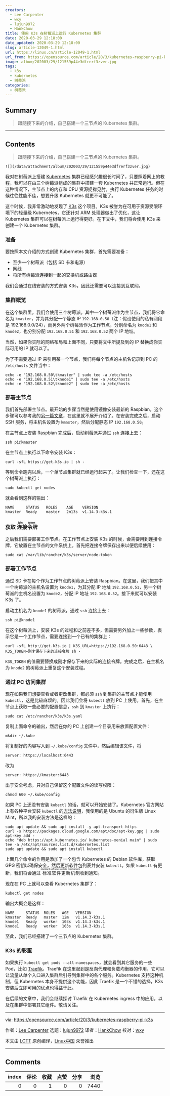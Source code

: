 ```yaml
---
creators:
  - Lee Carpenter
  - wxy
  - lujun9972
  - HankChow
title: 使用 K3s 在树莓派上运行 Kubernetes 集群
date: 2020-03-29 12:18:00
date_updated: 2020-03-29 12:18:00
slug: article-12049-1.html
url: https://linux.cn/article-12049-1.html
url_from: https://opensource.com/article/20/3/kubernetes-raspberry-pi-k3s
image: album/202003/29/121559p44e3dfrerf3zver.jpg
tags:
  - k3s
  - kubernetes
  - 树莓派
categories:
  - 树莓派
---
```


## Summary

> 跟随接下来的介绍，自己搭建一个三节点的 Kubernetes 集群。

***

<!-- more -->

## Contents

> 
> 跟随接下来的介绍，自己搭建一个三节点的 Kubernetes 集群。
> 
> 
> 

`![](/data/attachment/album/202003/29/121559p44e3dfrerf3zver.jpg)`

我对在树莓派上搭建 [Kubernetes](https://opensource.com/resources/what-is-kubernetes) 集群已经感兴趣很长时间了，只要照着网上的教程，我可以在由三个树莓派组成的集群中搭建一套 Kubernetes 并正常运行。但在这种情况下，主节点上的内存和 CPU 资源捉襟见肘，执行 Kubernetes 任务的时候往往性能不佳，想要升级 Kubernetes 就更不可能了。

这个时候，我非常激动地发现了 [K3s](https://k3s.io/) 这个项目。K3s 被誉为在可用于资源受限环境下的轻量级 Kubernetes，它还针对 ARM 处理器做出了优化，这让 Kubernetes 集群可以在树莓派上运行得更好。在下文中，我们将会使用 K3s 来创建一个 Kubernetes 集群。

### 准备

要按照本文介绍的方式创建 Kubernetes 集群，首先需要准备：

* 至少一个树莓派（包括 SD 卡和电源）
* 网线
* 将所有树莓派连接到一起的交换机或路由器

我们会通过在线安装的方式安装 K3s，因此还需要可以连接到互联网。

### 集群概览

在这个集群里，我们会使用三个树莓派。其中一个树莓派作为主节点，我们将它命名为 `kmaster`，并为其分配一个静态 IP `192.168.0.50`（注：假设使用的私有网段是 192.168.0.0/24），而另外两个树莓派作为工作节点，分别命名为 `knode1` 和 `knode2`，也分别分配 `192.168.0.51` 和 `192.168.0.52` 两个 IP 地址。

当然，如果你实际的网络布局和上面不同，只要将文中所提及到的 IP 替换成你实际可用的 IP 就可以了。

为了不需要通过 IP 来引用某一个节点，我们将每个节点的主机名记录到 PC 的 `/etc/hosts` 文件当中：

```shell
echo -e "192.168.0.50\tkmaster" | sudo tee -a /etc/hosts
echo -e "192.168.0.51\tknode1" | sudo tee -a /etc/hosts
echo -e "192.168.0.52\tknode2" | sudo tee -a /etc/hosts
```

### 部署主节点

我们首先部署主节点。最开始的步骤当然是使用镜像安装最新的 Raspbian，这个步骤可以参考我的[另一篇文章](https://carpie.net/articles/headless-pi-with-static-ip-wired-edition)，在这里就不展开介绍了。在安装完成之后，启动 SSH 服务，将主机名设置为 `kmaster`，然后分配静态 IP `192.168.0.50`。

在主节点上安装 Raspbian 完成后，启动树莓派并通过 `ssh` 连接上去：

```shell
ssh pi@kmaster
```

在主节点上执行以下命令安装 K3s：

```shell
curl -sfL https://get.k3s.io | sh -
```

等到命令跑完以后，一个单节点集群就已经运行起来了。让我们检查一下，还在这个树莓派上执行：

```shell
sudo kubectl get nodes
```

就会看到这样的输出：

```shell
NAME     STATUS   ROLES    AGE    VERSION
kmaster  Ready    master   2m13s  v1.14.3-k3s.1
```

### 获取<ruby> 连接令牌 <rt>  join token </rt></ruby>

之后我们需要部署工作节点。在工作节点上安装 K3s 的时候，会需要用到连接令牌，它放置在主节点的文件系统上。首先把连接令牌保存出来以便后续使用：

```shell
sudo cat /var/lib/rancher/k3s/server/node-token
```

### 部署工作节点

通过 SD 卡在每个作为工作节点的树莓派上安装 Raspbian。在这里，我们把其中一个树莓派的主机名设置为 `knode1`，为其分配 IP 地址 `192.168.0.51`，另一个树莓派的主机名设置为 `knode2`，分配 IP 地址 `192.168.0.52`。接下来就可以安装 K3s 了。

启动主机名为 `knode1` 的树莓派，通过 `ssh` 连接上去：

```shell
ssh pi@knode1
```

在这个树莓派上，安装 K3s 的过程和之前差不多，但需要另外加上一些参数，表示它是一个工作节点，需要连接到一个已有的集群上：

```shell
curl -sfL http://get.k3s.io | K3S_URL=https://192.168.0.50:6443 \
K3S_TOKEN=刚才保存下来的连接令牌 sh -
```

`K3S_TOKEN` 的值需要替换成刚才保存下来的实际的连接令牌。完成之后，在主机名为 `knode2` 的树莓派上重复这个安装过程。

### 通过 PC 访问集群

现在如果我们想要查看或者更改集群，都必须 `ssh` 到集群的主节点才能使用 `kubectl`，这是比较麻烦的。因此我们会将 `kubectl` 放到 PC 上使用。首先，在主节点上获取一些必要的配置信息，`ssh` 到 `kmaster` 上执行：

```shell
sudo cat /etc/rancher/k3s/k3s.yaml
```

复制上面命令的输出，然后在你的 PC 上创建一个目录用来放置配置文件：

```shell
mkdir ~/.kube
```

将复制好的内容写入到 `~/.kube/config` 文件中，然后编辑该文件，将

```shell
server: https://localhost:6443
```

改为

```shell
server: https://kmaster:6443
```

出于安全考虑，只对自己保留这个配置文件的读写权限：

```shell
chmod 600 ~/.kube/config
```

如果 PC 上还没有安装 `kubectl` 的话，就可以开始安装了。Kubernetes 官方网站上有各种平台安装 `kubectl` 的[方法说明](https://kubernetes.io/docs/tasks/tools/install-kubectl/)，我使用的是 Ubuntu 的衍生版 Linux Mint，所以我的安装方法是这样的：

```shell
sudo apt update && sudo apt install -y apt-transport-https
curl -s https://packages.cloud.google.com/apt/doc/apt-key.gpg | sudo apt-key add -
echo "deb https://apt.kubernetes.io/ kubernetes-xenial main" | sudo tee -a /etc/apt/sources.list.d/kubernetes.list
sudo apt update && sudo apt install kubectl
```

上面几个命令的作用是添加了一个包含 Kubernetes 的 Debian 软件库，获取 GPG 密钥以确保安全，然后更新软件包列表并安装 `kubectl`。如果 `kubectl` 有更新，我们将会通过<ruby> 标准软件更新机制 <rt>  standard software update mechanism </rt></ruby>收到通知。

现在在 PC 上就可以查看 Kubernetes 集群了：

```shell
kubectl get nodes
```

输出大概会是这样：

```shell
NAME     STATUS  ROLES   AGE   VERSION
kmaster  Ready   master  12m   v1.14.3-k3s.1
knode1   Ready   worker  103s  v1.14.3-k3s.1
knode1   Ready   worker  103s  v1.14.3-k3s.1
```

至此，我们已经搭建了一个三节点的 Kubernetes 集群。

### K3s 的彩蛋

如果执行 `kubectl get pods --all-namespaces`，就会看到其它服务的一些 Pod，比如 [Traefik](https://traefik.io/)。Traefik 在这里起到是反向代理和负载均衡器的作用，它可以让流量从单个入口进入集群后引导到集群中的各个服务。Kubernetes 支持这种机制，但 Kubernetes 本身不提供这个功能，因此 Traefik 是一个不错的选择，K3s 安装后立即可用的优点也得益于此。

在后续的文章中，我们会继续探讨 Traefik 在 Kubernetes ingress 中的应用，以及在集群中部署其它组件。敬请关注。

---

via: <https://opensource.com/article/20/3/kubernetes-raspberry-pi-k3s>

作者：[Lee Carpenter](https://opensource.com/users/carpie) 选题：[lujun9972](https://github.com/lujun9972) 译者：[HankChow](https://github.com/HankChow) 校对：[wxy](https://github.com/wxy)

本文由 [LCTT](https://github.com/LCTT/TranslateProject) 原创编译，[Linux中国](https://linux.cn/) 荣誉推出

***

## Comments


|   index |   评论 |   收藏 |   点赞 |   分享 |   浏览 |
|--------:|-------:|-------:|-------:|-------:|-------:|
|       0 |      0 |      1 |      0 |      0 |   7440 |
